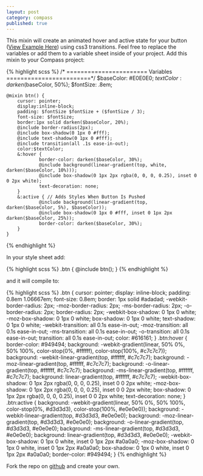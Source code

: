 ```yaml
---
layout: post
category: compass
published: true
---
```


This mixin will create an animated hover and active state for your button ([View Example Here](##)) using css3 transitions.  Feel free to replace the variables or add them to a variable sheet inside of your project.  Add this mixin to your Compass project: 

{% highlight scss %}
    /* =======================
    Variables
    ========================*/
    $baseColor:    #E0E0E0;
    $textColor:    darken($baseColor, 50%);
    $fontSize:     .8em;

    @mixin btn() {
		cursor: pointer;
		display:inline-block;
		padding: $fontSize $fontSize + ($fontSize / 3);
		font-size: $fontSize;
		border:1px solid darken($baseColor, 20%);
		@include border-radius(2px);
		@include box-shadow(0 1px 0 #fff);
		@include text-shadow(0 1px 0 #fff);
		@include transition(all .1s ease-in-out);
		color:$textColor;
		&:hover {
				border-color: darken($baseColor, 30%);
				@include background(linear-gradient(top, white, darken($baseColor, 10%)));
				@include box-shadow(0 1px 2px rgba(0, 0, 0, 0.25), inset 0 0 2px white);
				text-decoration: none;
		}
		&:active { // Adds Styles When Button Is Pushed
				@include background(linear-gradient(top, darken($baseColor, 5%), $baseColor));
				@include box-shadow(0 1px 0 #fff, inset 0 1px 2px darken($baseColor, 25%));
				border-color: darken($baseColor, 30%);
		}
	}
{% endhighlight %}

In your style sheet add:

{% highlight scss %}
    .btn {
    	@include btn();
    }
{% endhighlight %}

and it will compile to:

{% highlight scss %}
    .btn {
      cursor: pointer;
      display: inline-block;
      padding: 0.8em 1.06667em;
      font-size: 0.8em;
      border: 1px solid #adadad;
      -webkit-border-radius: 2px;
      -moz-border-radius: 2px;
      -ms-border-radius: 2px;
      -o-border-radius: 2px;
      border-radius: 2px;
      -webkit-box-shadow: 0 1px 0 white;
      -moz-box-shadow: 0 1px 0 white;
      box-shadow: 0 1px 0 white;
      text-shadow: 0 1px 0 white;
      -webkit-transition: all 0.1s ease-in-out;
      -moz-transition: all 0.1s ease-in-out;
      -ms-transition: all 0.1s ease-in-out;
      -o-transition: all 0.1s ease-in-out;
      transition: all 0.1s ease-in-out;
      color: #616161;
    }
    .btn:hover {
      border-color: #949494;
      background: -webkit-gradient(linear, 50% 0%, 50% 100%, color-stop(0%, #ffffff), color-stop(100%, #c7c7c7));
      background: -webkit-linear-gradient(top, #ffffff, #c7c7c7);
      background: -moz-linear-gradient(top, #ffffff, #c7c7c7);
      background: -o-linear-gradient(top, #ffffff, #c7c7c7);
      background: -ms-linear-gradient(top, #ffffff, #c7c7c7);
      background: linear-gradient(top, #ffffff, #c7c7c7);
      -webkit-box-shadow: 0 1px 2px rgba(0, 0, 0, 0.25), inset 0 0 2px white;
      -moz-box-shadow: 0 1px 2px rgba(0, 0, 0, 0.25), inset 0 0 2px white;
      box-shadow: 0 1px 2px rgba(0, 0, 0, 0.25), inset 0 0 2px white;
      text-decoration: none;
    }
    .btn:active {
      background: -webkit-gradient(linear, 50% 0%, 50% 100%, color-stop(0%, #d3d3d3), color-stop(100%, #e0e0e0));
      background: -webkit-linear-gradient(top, #d3d3d3, #e0e0e0);
      background: -moz-linear-gradient(top, #d3d3d3, #e0e0e0);
      background: -o-linear-gradient(top, #d3d3d3, #e0e0e0);
      background: -ms-linear-gradient(top, #d3d3d3, #e0e0e0);
      background: linear-gradient(top, #d3d3d3, #e0e0e0);
      -webkit-box-shadow: 0 1px 0 white, inset 0 1px 2px #a0a0a0;
      -moz-box-shadow: 0 1px 0 white, inset 0 1px 2px #a0a0a0;
      box-shadow: 0 1px 0 white, inset 0 1px 2px #a0a0a0;
      border-color: #949494;
    }
{% endhighlight %}

Fork the repo on [github](https://github.com/michaelsacca/Fancy-Compass-Button-Mixin) and create your own.